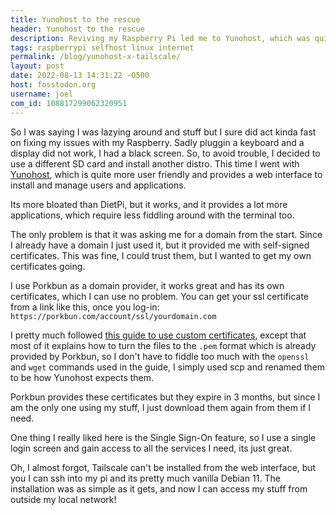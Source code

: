 ```yaml
---
title: Yunohost to the rescue
header: Yunohost to the rescue
description: Reviving my Raspberry Pi led me to Yunohost, which was quite tedious, but it might end up easier than what I used before in the long run.
tags: raspberrypi selfhost linux internet
permalink: /blog/yunohost-x-tailscale/
layout: post
date: 2022-08-13 14:31:22 -0500
host: fosstodon.org
username: joel
com_id: 108817299062320951
---
```


So I was saying I was lazying around and stuff but I sure did act kinda fast on fixing my issues with my Raspberry. Sadly pluggin a keyboard and a display did not work, I had a black screen. So, to avoid trouble, I decided to use a different SD card and install another distro. This time I went with [Yunohost](https://yunohost.org), which is quite more user friendly and provides a web interface to install and manage users and applications.

Its more bloated than DietPi, but it works, and it provides a lot more applications, which require less fiddling around with the terminal too.

The only problem is that it was asking me for a domain from the start. Since I already have a domain I just used it, but it provided me with self-signed certificates. This was fine, I could trust them, but I wanted to get my own certificates going.

I use Porkbun as a domain provider, it works great and has its own certificates, which I can use no problem. You can get your ssl certificate from a link like this, once you log-in: `https://porkbun.com/account/ssl/yourdomain.com`

I pretty much followed [this guide to use custom certificates](https://yunohost.org/en/certificate_custom), except that most of it explains how to turn the files to the `.pem` format which is already provided by Porkbun, so I don't have to fiddle too much with the `openssl` and `wget` commands used in the guide, I simply used scp and renamed them to be how Yunohost expects them.

Porkbun provides these certificates but they expire in 3 months, but since I am the only one using my stuff, I just download them again from them if I need.

One thing I really liked here is the Single Sign-On feature, so I use a single login screen and gain access to all the services I need, its just great.

Oh, I almost forgot, Tailscale can't be installed from the web interface, but you I can ssh into my pi and its pretty much vanilla Debian 11. The installation was as simple as it gets, and now I can access my stuff from outside my local network!
